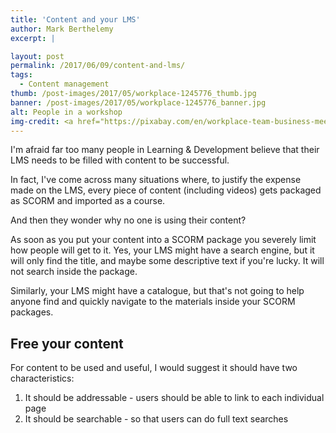 ```yaml
---
title: 'Content and your LMS'
author: Mark Berthelemy
excerpt: |

layout: post
permalink: /2017/06/09/content-and-lms/
tags:
  - Content management
thumb: /post-images/2017/05/workplace-1245776_thumb.jpg
banner: /post-images/2017/05/workplace-1245776_banner.jpg
alt: People in a workshop
img-credit: <a href="https://pixabay.com/en/workplace-team-business-meeting-1245776/" target="_blank">Pixabay</a>
---
```

I'm afraid far too many people in Learning &amp; Development believe that their LMS needs to be filled with content to be successful.

In fact, I've come across many situations where, to justify the expense made on the LMS, every piece of content (including videos) gets packaged as SCORM and imported as a course.

And then they wonder why no one is using their content?

As soon as you put your content into a SCORM package you severely limit how people will get to it. Yes, your LMS might have a search engine, but it will only find the title, and maybe some descriptive text if you're lucky. It will not search inside the package.

Similarly, your LMS might have a catalogue, but that's not going to help anyone find and quickly navigate to the materials inside your SCORM packages.

## Free your content

For content to be used and useful, I would suggest it should have two characteristics:

1. It should be addressable - users should be able to link to each individual page
2. It should be searchable - so that users can do full text searches

